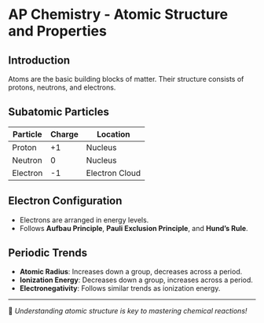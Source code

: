 # AP Chemistry - Atomic Structure and Properties

## Introduction
Atoms are the basic building blocks of matter. Their structure consists of protons, neutrons, and electrons.

## Subatomic Particles
| Particle  | Charge | Location |
|-----------|--------|----------|
| Proton    | +1     | Nucleus  |
| Neutron   | 0      | Nucleus  |
| Electron  | -1     | Electron Cloud |

## Electron Configuration
- Electrons are arranged in energy levels.
- Follows **Aufbau Principle**, **Pauli Exclusion Principle**, and **Hund’s Rule**.

## Periodic Trends
- **Atomic Radius**: Increases down a group, decreases across a period.
- **Ionization Energy**: Decreases down a group, increases across a period.
- **Electronegativity**: Follows similar trends as ionization energy.

---
📌 _Understanding atomic structure is key to mastering chemical reactions!_
